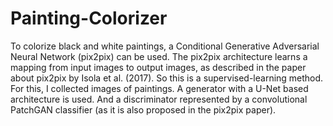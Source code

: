 # Painting-Colorizer

To colorize black and white paintings, a Conditional Generative Adversarial Neural Network (pix2pix) can be used. The pix2pix architecture learns a mapping from input images to output images, as described in the paper about pix2pix by Isola et al. (2017). So this is a supervised-learning method. For this, I collected images of paintings. A generator with a U-Net based architecture is used. And a discriminator represented by a convolutional PatchGAN classifier (as it is also proposed in the pix2pix paper).
